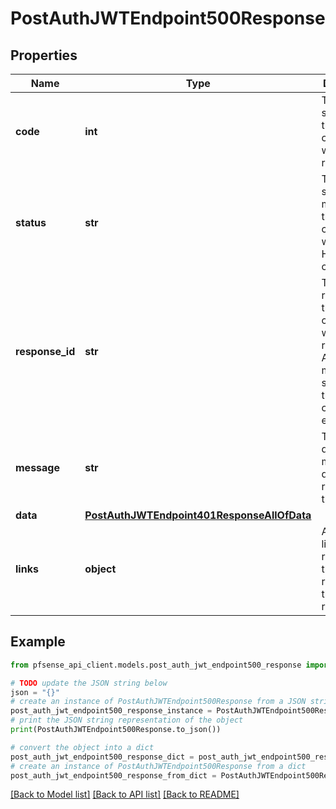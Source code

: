 # PostAuthJWTEndpoint500Response


## Properties

Name | Type | Description | Notes
------------ | ------------- | ------------- | -------------
**code** | **int** | The HTTP status code that corresponds with the API response. | [optional] [default to 500]
**status** | **str** | The HTTP status message that corresponds with the HTTP status code. | [optional] [default to 'internal server error']
**response_id** | **str** | The unique response ID that corresponds with the result of the APIcall. In most situations, this will contain an error code. | [optional] 
**message** | **str** | The descriptive message detailing the results of the API call. | [optional] 
**data** | [**PostAuthJWTEndpoint401ResponseAllOfData**](PostAuthJWTEndpoint401ResponseAllOfData.md) |  | [optional] 
**links** | **object** | An array of links to resources that are related to this API response. | [optional] 

## Example

```python
from pfsense_api_client.models.post_auth_jwt_endpoint500_response import PostAuthJWTEndpoint500Response

# TODO update the JSON string below
json = "{}"
# create an instance of PostAuthJWTEndpoint500Response from a JSON string
post_auth_jwt_endpoint500_response_instance = PostAuthJWTEndpoint500Response.from_json(json)
# print the JSON string representation of the object
print(PostAuthJWTEndpoint500Response.to_json())

# convert the object into a dict
post_auth_jwt_endpoint500_response_dict = post_auth_jwt_endpoint500_response_instance.to_dict()
# create an instance of PostAuthJWTEndpoint500Response from a dict
post_auth_jwt_endpoint500_response_from_dict = PostAuthJWTEndpoint500Response.from_dict(post_auth_jwt_endpoint500_response_dict)
```
[[Back to Model list]](../README.md#documentation-for-models) [[Back to API list]](../README.md#documentation-for-api-endpoints) [[Back to README]](../README.md)



